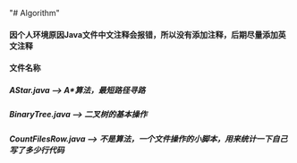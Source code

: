 "# Algorithm" 

#### 因个人环境原因Java文件中文注释会报错，所以没有添加注释，后期尽量添加英文注释

#### 文件名称
##### AStar.java --> A*算法，最短路径寻路
##### BinaryTree.java --> 二叉树的基本操作
##### CountFilesRow.java --> 不是算法，一个文件操作的小脚本，用来统计一下自己写了多少行代码
